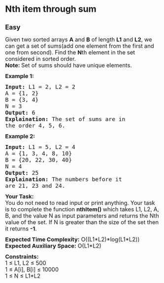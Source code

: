 # Nth item through sum
## Easy 
<div class="problem-statement">
                <p></p><p><span style="font-size:18px">Given two sorted arrays <strong>A</strong> and <strong>B</strong> of length <strong>L1</strong>&nbsp;and <strong>L2</strong>, we can get a set of sums(add one element from the first and one from second). Find the <strong>N</strong>th element in the set considered in sorted order.<br>
<strong>Note:&nbsp;</strong>Set of sums should have unique elements.</span></p>

<p><strong><span style="font-size:18px">Example 1:</span></strong></p>

<pre style="position: relative;"><span style="font-size:18px"><strong>Input:</strong> L1 = 2, L2 = 2
A = {1, 2}
B = {3, 4}
N = 3
<strong>Output:</strong> 6
<strong>Explaination:</strong> The set of sums are in 
the order 4, 5, 6.</span><div class="open_grepper_editor" title="Edit &amp; Save To Grepper"></div></pre>

<p><strong><span style="font-size:18px">Example 2:</span></strong></p>

<pre style="position: relative;"><span style="font-size:18px"><strong>Input:</strong> L1 = 5, L2 = 4
A = {1, 3, 4, 8, 10}
B = {20, 22, 30, 40}
N = 4
<strong>Output:</strong> 25
<strong>Explaination:</strong> The numbers before it 
are 21, 23 and 24.</span><div class="open_grepper_editor" title="Edit &amp; Save To Grepper"></div></pre>

<p><span style="font-size:18px"><strong>Your Task:</strong><br>
You do not need to read input or print anything. Your task is to complete the function <strong>nthItem() </strong>which takes L1, L2, A, B, and the value N as input parameters and returns the Nth value of the set. If N is greater than the size of the set then it returns <strong>-1</strong>.</span></p>

<p><span style="font-size:18px"><strong>Expected Time Complexity:</strong> O((L1*L2)*log(L1*L2))<br>
<strong>Expected Auxiliary Space:</strong> O(L1*L2)</span></p>

<p><span style="font-size:18px"><strong>Constraints:</strong><br>
1 ≤ L1, L2 ≤ 500<br>
1 ≤ A[i], B[i] ≤ 10000<br>
1 ≤ N ≤ L1*L2</span></p>
 <p></p>
            </div>